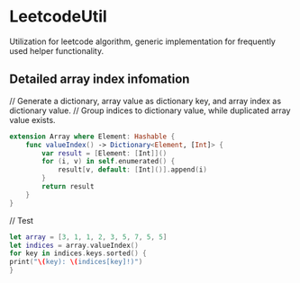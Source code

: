 # LeetcodeUtil

Utilization for leetcode algorithm, generic implementation for frequently used helper functionality.

## Detailed array index infomation

// Generate a dictionary, array value as dictionary key, and array index as dictionary value.
// Group indices to dictionary value, while duplicated array value exists.

```swift
extension Array where Element: Hashable {
    func valueIndex() -> Dictionary<Element, [Int]> {
        var result = [Element: [Int]]()
        for (i, v) in self.enumerated() {
            result[v, default: [Int]()].append(i)
        }
        return result
    }
}
```

// Test

```swift
let array = [3, 1, 1, 2, 3, 5, 7, 5, 5]
let indices = array.valueIndex()
for key in indices.keys.sorted() {
print("\(key): \(indices[key]!)")
}
```

